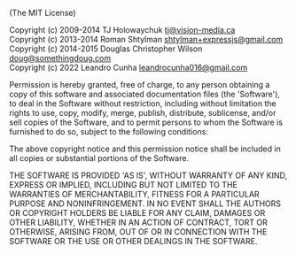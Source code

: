 (The MIT License)

Copyright (c) 2009-2014 TJ Holowaychuk <tj@vision-media.ca>  
Copyright (c) 2013-2014 Roman Shtylman <shtylman+expressjs@gmail.com>  
Copyright (c) 2014-2015 Douglas Christopher Wilson <doug@somethingdoug.com>  
Copyright (c) 2022 Leandro Cunha <leandrocunha016@gmail.com>  

Permission is hereby granted, free of charge, to any person obtaining
a copy of this software and associated documentation files (the
'Software'), to deal in the Software without restriction, including
without limitation the rights to use, copy, modify, merge, publish,
distribute, sublicense, and/or sell copies of the Software, and to
permit persons to whom the Software is furnished to do so, subject to
the following conditions:

The above copyright notice and this permission notice shall be
included in all copies or substantial portions of the Software.

THE SOFTWARE IS PROVIDED 'AS IS', WITHOUT WARRANTY OF ANY KIND,
EXPRESS OR IMPLIED, INCLUDING BUT NOT LIMITED TO THE WARRANTIES OF
MERCHANTABILITY, FITNESS FOR A PARTICULAR PURPOSE AND NONINFRINGEMENT.
IN NO EVENT SHALL THE AUTHORS OR COPYRIGHT HOLDERS BE LIABLE FOR ANY
CLAIM, DAMAGES OR OTHER LIABILITY, WHETHER IN AN ACTION OF CONTRACT,
TORT OR OTHERWISE, ARISING FROM, OUT OF OR IN CONNECTION WITH THE
SOFTWARE OR THE USE OR OTHER DEALINGS IN THE SOFTWARE.
